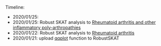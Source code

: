 Timeline:

* 2020/01/25: 
* 2020/01/25: Robust SKAT analysis to [Rheumatoid arthritis and other inflammatory poly-arthropathies](extdata/RA-IPA/)
* 2020/01/22: Robust SKAT analysis to [Rheumatoid arthritis](extdata/RA/)
* 2020/01/21: upload [qqplot](./R/qqplot.R) function to RobustSKAT
